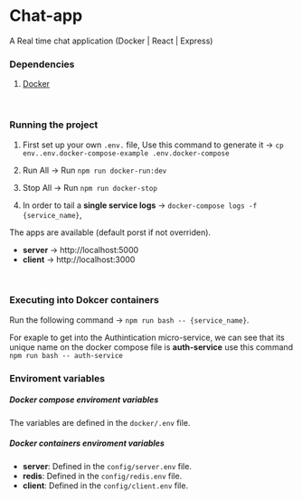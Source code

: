 # Chat-app
A Real time chat application (Docker | React | Express)


### Dependencies
1. [Docker](https://docs.docker.com/install/)
</br>

### Running the project
1.  First set up your own `.env.` file, Use this command to generate it -> `cp env..env.docker-compose-example .env.docker-compose`
    </br>

2.  Run All -> Run `npm run docker-run:dev`
    </br>

2.  Stop  All -> Run `npm run docker-stop`
    </br>

3. In order to tail a __single service logs__ -> `docker-compose logs -f {service_name}`, 
   </br>

The apps are available (default porst if not overriden).
* __server__ -> http://localhost:5000
* __client__ -> http://localhost:3000
</br>


### Executing into Dokcer containers
Run the following command -> `npm run bash -- {service_name}`.   

For exaple to get into the Authintication micro-service, we can see that its unique name on the docker compose file is __auth-service__  use this command 
`npm run bash -- auth-service`


### Enviroment variables

##### Docker compose enviroment variables
The variables are defined in the `docker/.env` file.

##### Docker containers enviroment variables
* __server__: Defined in the `config/server.env` file.
* __redis__:  Defined in the `config/redis.env` file.
* __client__: Defined in the `config/client.env` file.